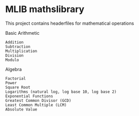 # MLIB mathslibrary

This project contains headerfiles for mathematical operations


Basic Arithmetic

    Addition
    Subtraction
    Multiplication
    Division
    Modulo

Algebra

    Factorial
    Power
    Square Root
    Logarithms (natural log, log base 10, log base 2)
    Exponential Functions
    Greatest Common Divisor (GCD)
    Least Common Multiple (LCM)
    Absolute Value
